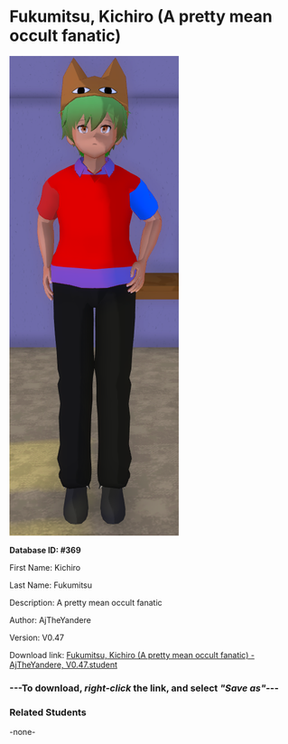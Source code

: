 # Fukumitsu, Kichiro (A pretty mean occult fanatic)

<img src="Files/Fukumitsu, Kichiro (A pretty mean occult fanatic).png" title="Fukumitsu, Kichiro (A pretty mean occult fanatic) - AjTheYandere, V0.47">

**Database ID: #369**

First Name: Kichiro

Last Name: Fukumitsu

Description: A pretty mean occult fanatic

Author: AjTheYandere

Version: V0.47

Download link: <a href="https://raw.githubusercontent.com/Arbiter1223/Daigaku-Gurashi-Custom-Students/master/Students/Files/Fukumitsu%2C%20Kichiro%20(A%20pretty%20mean%20occult%20fanatic)%20-%20AjTheYandere%2C%20V0.47.student">Fukumitsu, Kichiro (A pretty mean occult fanatic) - AjTheYandere, V0.47.student</a>

### ---**To download, _right-click_ the link, and select _"Save as"_**---

### Related Students

-none-
